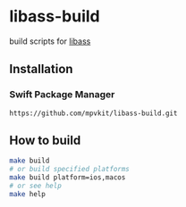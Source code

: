 # libass-build

build scripts for [libass](https://github.com/libass/libass)

## Installation

### Swift Package Manager

```
https://github.com/mpvkit/libass-build.git
```

## How to build

```bash
make build
# or build specified platforms 
make build platform=ios,macos
# or see help
make help
```
